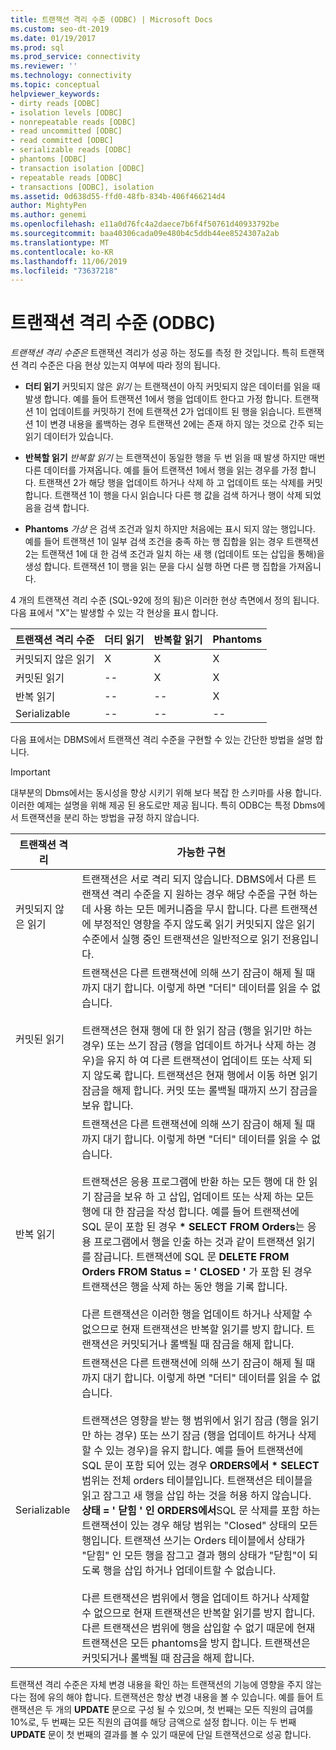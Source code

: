```yaml
---
title: 트랜잭션 격리 수준 (ODBC) | Microsoft Docs
ms.custom: seo-dt-2019
ms.date: 01/19/2017
ms.prod: sql
ms.prod_service: connectivity
ms.reviewer: ''
ms.technology: connectivity
ms.topic: conceptual
helpviewer_keywords:
- dirty reads [ODBC]
- isolation levels [ODBC]
- nonrepeatable reads [ODBC]
- read uncommitted [ODBC]
- read committed [ODBC]
- serializable reads [ODBC]
- phantoms [ODBC]
- transaction isolation [ODBC]
- repeatable reads [ODBC]
- transactions [ODBC], isolation
ms.assetid: 0d638d55-ffd0-48fb-834b-406f466214d4
author: MightyPen
ms.author: genemi
ms.openlocfilehash: e11a0d76fc4a2daece7b6f4f50761d40933792be
ms.sourcegitcommit: baa40306cada09e480b4c5ddb44ee8524307a2ab
ms.translationtype: MT
ms.contentlocale: ko-KR
ms.lasthandoff: 11/06/2019
ms.locfileid: "73637218"
---
```

# <a name="transaction-isolation-levels-odbc"></a>트랜잭션 격리 수준 (ODBC)
*트랜잭션 격리 수준은* 트랜잭션 격리가 성공 하는 정도를 측정 한 것입니다. 특히 트랜잭션 격리 수준은 다음 현상 있는지 여부에 따라 정의 됩니다.  
  
-   **더티 읽기** 커밋되지 않은 *읽기* 는 트랜잭션이 아직 커밋되지 않은 데이터를 읽을 때 발생 합니다. 예를 들어 트랜잭션 1에서 행을 업데이트 한다고 가정 합니다. 트랜잭션 1이 업데이트를 커밋하기 전에 트랜잭션 2가 업데이트 된 행을 읽습니다. 트랜잭션 1이 변경 내용을 롤백하는 경우 트랜잭션 2에는 존재 하지 않는 것으로 간주 되는 읽기 데이터가 있습니다.  
  
-   **반복할 읽기** *반복할 읽기* 는 트랜잭션이 동일한 행을 두 번 읽을 때 발생 하지만 매번 다른 데이터를 가져옵니다. 예를 들어 트랜잭션 1에서 행을 읽는 경우를 가정 합니다. 트랜잭션 2가 해당 행을 업데이트 하거나 삭제 하 고 업데이트 또는 삭제를 커밋합니다. 트랜잭션 1이 행을 다시 읽습니다 다른 행 값을 검색 하거나 행이 삭제 되었음을 검색 합니다.  
  
-   **Phantoms** *가상* 은 검색 조건과 일치 하지만 처음에는 표시 되지 않는 행입니다. 예를 들어 트랜잭션 1이 일부 검색 조건을 충족 하는 행 집합을 읽는 경우 트랜잭션 2는 트랜잭션 1에 대 한 검색 조건과 일치 하는 새 행 (업데이트 또는 삽입을 통해)을 생성 합니다. 트랜잭션 1이 행을 읽는 문을 다시 실행 하면 다른 행 집합을 가져옵니다.  
  
 4 개의 트랜잭션 격리 수준 (SQL-92에 정의 됨)은 이러한 현상 측면에서 정의 됩니다. 다음 표에서 "X"는 발생할 수 있는 각 현상을 표시 합니다.  
  
|트랜잭션 격리 수준|더티 읽기|반복할 읽기|Phantoms|  
|---------------------------------|-----------------|-------------------------|--------------|  
|커밋되지 않은 읽기|X|X|X|  
|커밋된 읽기|--|X|X|  
|반복 읽기|--|--|X|  
|Serializable|--|--|--|  
  
 다음 표에서는 DBMS에서 트랜잭션 격리 수준을 구현할 수 있는 간단한 방법을 설명 합니다.  
  
> [!IMPORTANT]  
>  대부분의 Dbms에서는 동시성을 향상 시키기 위해 보다 복잡 한 스키마를 사용 합니다. 이러한 예제는 설명을 위해 제공 된 용도로만 제공 됩니다. 특히 ODBC는 특정 Dbms에서 트랜잭션을 분리 하는 방법을 규정 하지 않습니다.  
  
|트랜잭션 격리|가능한 구현|  
|---------------------------|-----------------------------|  
|커밋되지 않은 읽기|트랜잭션은 서로 격리 되지 않습니다. DBMS에서 다른 트랜잭션 격리 수준을 지 원하는 경우 해당 수준을 구현 하는 데 사용 하는 모든 메커니즘을 무시 합니다. 다른 트랜잭션에 부정적인 영향을 주지 않도록 읽기 커밋되지 않은 읽기 수준에서 실행 중인 트랜잭션은 일반적으로 읽기 전용입니다.|  
|커밋된 읽기|트랜잭션은 다른 트랜잭션에 의해 쓰기 잠금이 해제 될 때까지 대기 합니다. 이렇게 하면 "더티" 데이터를 읽을 수 없습니다.<br /><br /> 트랜잭션은 현재 행에 대 한 읽기 잠금 (행을 읽기만 하는 경우) 또는 쓰기 잠금 (행을 업데이트 하거나 삭제 하는 경우)을 유지 하 여 다른 트랜잭션이 업데이트 또는 삭제 되지 않도록 합니다. 트랜잭션은 현재 행에서 이동 하면 읽기 잠금을 해제 합니다. 커밋 또는 롤백될 때까지 쓰기 잠금을 보유 합니다.|  
|반복 읽기|트랜잭션은 다른 트랜잭션에 의해 쓰기 잠금이 해제 될 때까지 대기 합니다. 이렇게 하면 "더티" 데이터를 읽을 수 없습니다.<br /><br /> 트랜잭션은 응용 프로그램에 반환 하는 모든 행에 대 한 읽기 잠금을 보유 하 고 삽입, 업데이트 또는 삭제 하는 모든 행에 대 한 잠금을 작성 합니다. 예를 들어 트랜잭션에 SQL 문이 포함 된 경우 **\* SELECT FROM Orders**는 응용 프로그램에서 행을 인출 하는 것과 같이 트랜잭션 읽기를 잠급니다. 트랜잭션에 SQL 문 **DELETE FROM Orders FROM Status = ' CLOSED '** 가 포함 된 경우 트랜잭션은 행을 삭제 하는 동안 행을 기록 합니다.<br /><br /> 다른 트랜잭션은 이러한 행을 업데이트 하거나 삭제할 수 없으므로 현재 트랜잭션은 반복할 읽기를 방지 합니다. 트랜잭션은 커밋되거나 롤백될 때 잠금을 해제 합니다.|  
|Serializable|트랜잭션은 다른 트랜잭션에 의해 쓰기 잠금이 해제 될 때까지 대기 합니다. 이렇게 하면 "더티" 데이터를 읽을 수 없습니다.<br /><br /> 트랜잭션은 영향을 받는 행 범위에서 읽기 잠금 (행을 읽기만 하는 경우) 또는 쓰기 잠금 (행을 업데이트 하거나 삭제할 수 있는 경우)을 유지 합니다. 예를 들어 트랜잭션에 SQL 문이 포함 되어 있는 경우 **ORDERS에서 \* SELECT**범위는 전체 orders 테이블입니다. 트랜잭션은 테이블을 읽고 잠그고 새 행을 삽입 하는 것을 허용 하지 않습니다. **상태 = ' 닫힘 ' 인 ORDERS에서**SQL 문 삭제를 포함 하는 트랜잭션이 있는 경우 해당 범위는 "Closed" 상태의 모든 행입니다. 트랜잭션 쓰기는 Orders 테이블에서 상태가 "닫힘" 인 모든 행을 잠그고 결과 행의 상태가 "닫힘"이 되도록 행을 삽입 하거나 업데이트할 수 없습니다.<br /><br /> 다른 트랜잭션은 범위에서 행을 업데이트 하거나 삭제할 수 없으므로 현재 트랜잭션은 반복할 읽기를 방지 합니다. 다른 트랜잭션은 범위에 행을 삽입할 수 없기 때문에 현재 트랜잭션은 모든 phantoms을 방지 합니다. 트랜잭션은 커밋되거나 롤백될 때 잠금을 해제 합니다.|  
  
 트랜잭션 격리 수준은 자체 변경 내용을 확인 하는 트랜잭션의 기능에 영향을 주지 않는다는 점에 유의 해야 합니다. 트랜잭션은 항상 변경 내용을 볼 수 있습니다. 예를 들어 트랜잭션은 두 개의 **UPDATE** 문으로 구성 될 수 있으며, 첫 번째는 모든 직원의 급여를 10%로, 두 번째는 모든 직원의 급여를 해당 금액으로 설정 합니다. 이는 두 번째 **UPDATE** 문이 첫 번째의 결과를 볼 수 있기 때문에 단일 트랜잭션으로 성공 합니다.
